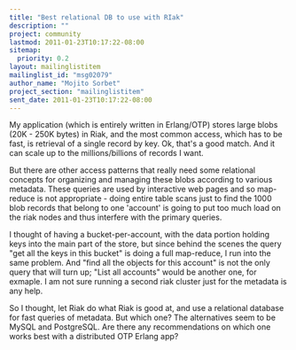 ```yaml
---
title: "Best relational DB to use with RIak"
description: ""
project: community
lastmod: 2011-01-23T10:17:22-08:00
sitemap:
  priority: 0.2
layout: mailinglistitem
mailinglist_id: "msg02079"
author_name: "Mojito Sorbet"
project_section: "mailinglistitem"
sent_date: 2011-01-23T10:17:22-08:00
---
```



My application (which is entirely written in Erlang/OTP) stores large
blobs (20K - 250K bytes) in Riak, and the most common access, which has
to be fast, is retrieval of a single record by key. Ok, that's a good
match. And it can scale up to the millions/billions of records I want.

But there are other access patterns that really need some relational
concepts for organizing and managing these blobs according to various
metadata. These queries are used by interactive web pages and so
map-reduce is not appropriate - doing entire table scans just to find
the 1000 blob records that belong to one 'account' is going to put too
much load on the riak nodes and thus interfere with the primary queries.

I thought of having a bucket-per-account, with the data portion holding
keys into the main part of the store, but since behind the scenes the
query "get all the keys in this bucket" is doing a full map-reduce, I
run into the same problem. And "find all the objects for this account"
is not the only query that will turn up; "List all accounts" would be
another one, for exmaple. I am not sure running a second riak cluster
just for the metadata is any help.

So I thought, let Riak do what Riak is good at, and use a relational
database for fast queries of metadata. But which one? The alternatives
seem to be MySQL and PostgreSQL. Are there any recommendations on which
one works best with a distributed OTP Erlang app?

